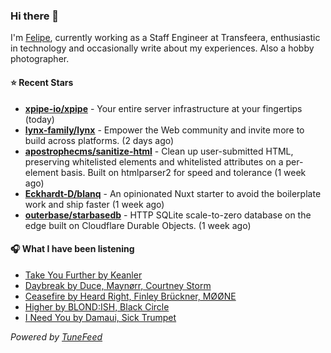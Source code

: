 ### Hi there 👋

I'm [Felipe](https://felipevm.com), currently working as a Staff Engineer at Transfeera, enthusiastic in technology and occasionally write about my experiences. Also a hobby photographer.

#### ⭐ Recent Stars
- **[xpipe-io/xpipe](https://github.com/xpipe-io/xpipe)** - Your entire server infrastructure at your fingertips (today)
- **[lynx-family/lynx](https://github.com/lynx-family/lynx)** - Empower the Web community and invite more to build across platforms. (2 days ago)
- **[apostrophecms/sanitize-html](https://github.com/apostrophecms/sanitize-html)** - Clean up user-submitted HTML, preserving whitelisted elements and whitelisted attributes on a per-element basis. Built on htmlparser2 for speed and tolerance (1 week ago)
- **[Eckhardt-D/blanq](https://github.com/Eckhardt-D/blanq)** - An opinionated Nuxt starter to avoid the boilerplate work and ship faster (1 week ago)
- **[outerbase/starbasedb](https://github.com/outerbase/starbasedb)** - HTTP SQLite scale-to-zero database on the edge built on Cloudflare Durable Objects. (1 week ago)

#### 🎧 What I have been listening
- [Take You Further by Keanler](https://open.spotify.com/track/61Wa3nixS9JibHicOp581V)
- [Daybreak by Duce, Maynørr, Courtney Storm](https://open.spotify.com/track/7xBjUyTtgihlzEntPsItFA)
- [Ceasefire by Heard Right, Finley Brückner, MØØNE](https://open.spotify.com/track/1iTB7lUB9UDsMCHqb13fet)
- [Higher by BLOND:ISH, Black Circle](https://open.spotify.com/track/2y7UV3mw1igF35pj4b3xn7)
- [I Need You by Damaui, Sick Trumpet](https://open.spotify.com/track/0jkQj1sebojbzkmmpWvYLc)

_Powered by [TuneFeed](https://tunefeed.app?ref=github.com)_
